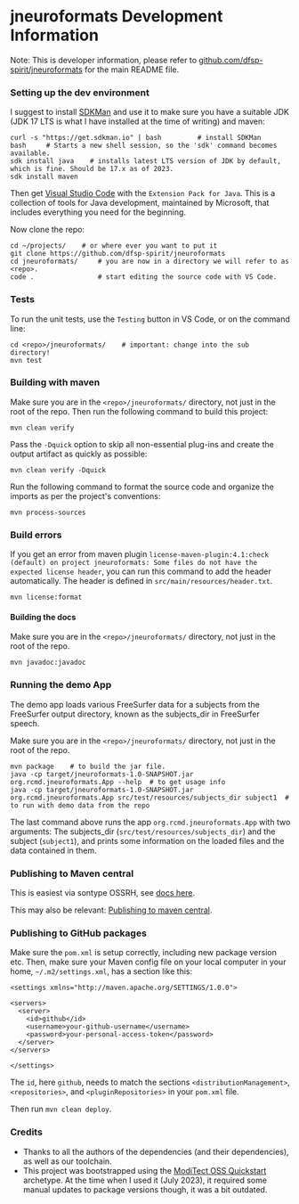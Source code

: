 # jneuroformats Development Information

Note: This is developer information, please refer to [github.com/dfsp-spirit/jneuroformats](https://github.com/dfsp-spirit/jneuroformats) for the main README file.


### Setting up the dev environment

I suggest to install [SDKMan](https://sdkman.io/) and use it to make sure you have a suitable JDK (JDK 17 LTS is what I have installed at the time of writing) and maven:

```shell
curl -s "https://get.sdkman.io" | bash         # install SDKMan
bash     # Starts a new shell session, so the 'sdk' command becomes available.
sdk install java    # installs latest LTS version of JDK by default, which is fine. Should be 17.x as of 2023.
sdk install maven
```

Then get [Visual Studio Code](https://code.visualstudio.com/) with the `Extension Pack for Java`. This is a collection of tools for Java development, maintained by Microsoft, that includes everything you need for the beginning.

Now clone the repo:

```shell
cd ~/projects/    # or where ever you want to put it
git clone https://github.com/dfsp-spirit/jneuroformats
cd jneuroformats/     # you are now in a directory we will refer to as <repo>.
code .                # start editing the source code with VS Code.
```


### Tests

To run the unit tests, use the `Testing` button in VS Code, or on the command line:

```shell
cd <repo>/jneuroformats/    # important: change into the sub directory!
mvn test
```



### Building with maven

Make sure you are in the `<repo>/jneuroformats/` directory, not just in the root of the repo. Then run the following command to build this project:

```shell
mvn clean verify
```

Pass the `-Dquick` option to skip all non-essential plug-ins and create the output artifact as quickly as possible:

```shell
mvn clean verify -Dquick
```

Run the following command to format the source code and organize the imports as per the project's conventions:

```shell
mvn process-sources
```


### Build errors

If you get an error from maven plugin `license-maven-plugin:4.1:check (default) on project jneuroformats: Some files do not have the expected license header`, you can run this command to add the header automatically. The header is defined in `src/main/resources/header.txt`.

```shell
mvn license:format
```

#### Building the docs

Make sure you are in the `<repo>/jneuroformats/` directory, not just in the root of the repo.

```shell
mvn javadoc:javadoc
```

### Running the demo App

The demo app loads various FreeSurfer data for a subjects from the FreeSurfer output directory, known as the subjects_dir in FreeSurfer speech.

Make sure you are in the `<repo>/jneuroformats/` directory, not just in the root of the repo.

```shell
mvn package    # to build the jar file.
java -cp target/jneuroformats-1.0-SNAPSHOT.jar org.rcmd.jneuroformats.App --help  # to get usage info
java -cp target/jneuroformats-1.0-SNAPSHOT.jar org.rcmd.jneuroformats.App src/test/resources/subjects_dir subject1  # to run with demo data from the repo
```

The last command above runs the app `org.rcmd.jneuroformats.App` with two arguments: The subjects_dir (`src/test/resources/subjects_dir`) and the subject (`subject1`), and prints some information on the loaded files and the data contained in them.

### Publishing to Maven central

This is easiest via sontype OSSRH, see [docs here](https://docs.github.com/en/actions/publishing-packages/publishing-java-packages-with-maven).

This may also be relevant: [Publishing to maven central](https://github.com/chhh/sonatype-ossrh-parent/blob/master/publishing-to-maven-central.md).

### Publishing to GitHub packages

Make sure the `pom.xml` is setup correctly, including new package version etc. Then, make sure your Maven config file on your local computer in your home, `~/.m2/settings.xml`, has a section like this:

```
<settings xmlns="http://maven.apache.org/SETTINGS/1.0.0">

<servers>
  <server>
    <id>github</id>
    <username>your-github-username</username>
    <password>your-personal-access-token</password>
  </server>
</servers>

</settings>
```

The `id`, here `github`, needs to match the sections `<distributionManagement>`, `<repositories>`, and `<pluginRepositories>` in your `pom.xml` file.

Then run `mvn clean deploy`.

### Credits


* Thanks to all the authors of the dependencies (and their dependencies), as well as our toolchain.
* This project was bootstrapped using the [ModiTect OSS Quickstart](https://github.com/moditect/oss-quickstart) archetype. At the time when I used it (July 2023), it required some manual updates to package versions though, it was a bit outdated.
